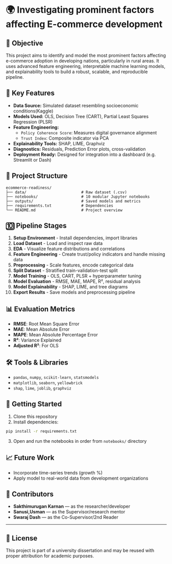 # 🌍 Investigating prominent factors affecting E-commerce development

## 📌 Objective

This project aims to identify and model the most prominent factors affecting e-commerce adoption in developing nations, particularly in rural areas. It uses advanced feature engineering, interpretable machine learning models, and explainability tools to build a robust, scalable, and reproducible pipeline.




## 🧠 Key Features

- **Data Source:** Simulated dataset resembling socioeconomic conditions(Kaggle)
- **Models Used:** OLS, Decision Tree (CART), Partial Least Squares Regression (PLSR)
- **Feature Engineering:**
  - `Policy Coherence Score`: Measures digital governance alignment
  - `Trust Index`: Composite indicator via PCA
- **Explainability Tools:** SHAP, LIME, Graphviz
- **Diagnostics:** Residuals, Prediction Error plots, cross-validation
- **Deployment Ready:** Designed for integration into a dashboard (e.g. Streamlit or Dash)



## 📁 Project Structure

```
ecommerce-readiness/
├── data/                        # Raw dataset (.csv)
├── notebooks/                   # 10 modular Jupyter notebooks
├── outputs/                     # Saved models and metrics
├── requirements.txt             # Dependencies
└── README.md                    # Project overview
```



## 🔟 Pipeline Stages

1. **Setup Environment** - Install dependencies, import libraries
2. **Load Dataset** - Load and inspect raw data
3. **EDA** - Visualize feature distributions and correlations
4. **Feature Engineering** - Create trust/policy indicators and handle missing data
5. **Preprocessing** - Scale features, encode categorical data
6. **Split Dataset** - Stratified train-validation-test split
7. **Model Training** - OLS, CART, PLSR + hyperparameter tuning
8. **Model Evaluation** - RMSE, MAE, MAPE, R², residual analysis
9. **Model Explainability** - SHAP, LIME, and tree diagrams
10. **Export Results** - Save models and preprocessing pipeline



## 📊 Evaluation Metrics

- **RMSE**: Root Mean Square Error
- **MAE**: Mean Absolute Error
- **MAPE**: Mean Absolute Percentage Error
- **R²**: Variance Explained
- **Adjusted R²**: For OLS



## 🛠️ Tools & Libraries

- `pandas`, `numpy`, `scikit-learn`, `statsmodels`
- `matplotlib`, `seaborn`, `yellowbrick`
- `shap`, `lime`, `joblib`, `graphviz`



## 🚀 Getting Started

1. Clone this repository
2. Install dependencies:

```bash
pip install -r requirements.txt
```

3. Open and run the notebooks in order from `notebooks/` directory



## 📈 Future Work

- Incorporate time-series trends (growth %)
- Apply model to real-world data from development organizations



## 🤝 Contributors

- **Sakthimurugan Karnan** — as the researcher/developer
- **Sanusi,Usman** — as the Supervisor/research mentor
- **Swaraj Dash** — as the Co-Supervisor/2nd Reader

---

## 📜 License

This project is part of a university dissertation and may be reused with proper attribution for academic purposes.


